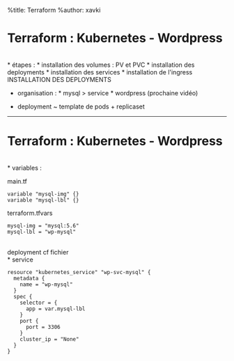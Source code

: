 %title: Terraform
%author: xavki


# Terraform : Kubernetes - Wordpress


<br>
* étapes :
		* installation des volumes : PV et PVC
		* installation des deployments
		* installation des services
		* installation de l'ingress


<br>
INSTALLATION DES DEPLOYMENTS

* organisation :
		* mysql > service
		* wordpress (prochaine vidéo)

* deployment ~ template de pods + replicaset

-------------------------------------------------------------------------

# Terraform : Kubernetes - Wordpress


<br>
* variables :

main.tf
```
variable "mysql-img" {}
variable "mysql-lbl" {}
```

terraform.tfvars
```
mysql-img = "mysql:5.6"
mysql-lbl = "wp-mysql"
```

<br>
deployment cf fichier

<br>
* service

```
resource "kubernetes_service" "wp-svc-mysql" {
  metadata {
    name = "wp-mysql"
  }
  spec {
    selector = {
      app = var.mysql-lbl
    }
    port {
      port = 3306
    }
    cluster_ip = "None"
  }
}
```
